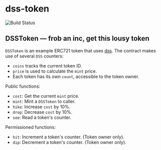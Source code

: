# dss-token
![Build Status](https://github.com/counterdao/dss-token/actions/workflows/.github/workflows/ci.yml/badge.svg?branch=main)

## DSSToken — frob an inc, get this lousy token

`DSSToken` is an example ERC721 token that uses [dss](https://github.com/counterdao/dss). The contract
makes use of several `DSS` counters:

- `coins` tracks the current token ID.
- `price` is used to calculate the `mint` price.
- Each token has its own `count`, accessible to the token owner.

Public functions:
- `cost`: Get the current `mint` price.
- `mint`: Mint a `DSSToken` to caller.
- `hike`: Increase `cost` by 10%.
- `drop`: Decrease `cost` by 10%.
- `see`: Read a token's counter.

Permissioned functions:
- `hit`: Increment a token's counter. (Token owner only).
- `dip`: Decrement a token's counter. (Token owner only).
